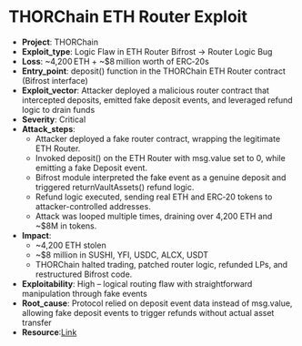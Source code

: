 # THORChain ETH Router Exploit 

- **Project**: THORChain
- **Exploit_type**: Logic Flaw in ETH Router Bifrost → Router Logic Bug
- **Loss**: ~4,200 ETH + ~$8 million worth of ERC‑20s 
- **Entry_point**: deposit() function in the THORChain ETH Router contract (Bifrost interface)
- **Exploit_vector**: Attacker deployed a malicious router contract that intercepted deposits, emitted fake deposit events, and leveraged refund logic to drain funds
- **Severity**: Critical
- **Attack_steps**:
    - Attacker deployed a fake router contract, wrapping the legitimate ETH Router. 
    - Invoked deposit() on the ETH Router with msg.value set to 0, while emitting a fake Deposit event. 
    - Bifrost module interpreted the fake event as a genuine deposit and triggered returnVaultAssets() refund logic. 
    - Refund logic executed, sending real ETH and ERC‑20 tokens to attacker-controlled addresses. 
    - Attack was looped multiple times, draining over 4,200 ETH and ~$8M in tokens. 
- **Impact**:
    - ~4,200 ETH stolen
    - ~$8 million in SUSHI, YFI, USDC, ALCX, USDT
    - THORChain halted trading, patched router logic, refunded LPs, and restructured Bifrost code.
- **Exploitability**: High – logical routing flaw with straightforward manipulation through fake events
- **Root_cause**: Protocol relied on deposit event data instead of msg.value, allowing fake deposit events to trigger refunds without actual asset transfer
- **Resource**:[Link](https://thearchitect.notion.site/THORChain-Incident-07-15-7d205f91924e44a5b6499b6df5f6c210) 

